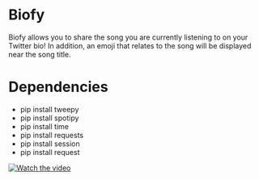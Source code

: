 # Biofy

Biofy allows you to share the song you are currently listening to on your Twitter bio! In addition, an emoji that relates to the song will be displayed near the song title. 

# Dependencies 

- pip install tweepy
- pip install spotipy
- pip install time
- pip install requests
- pip install session
- pip install request

[![Watch the video](https://i.imgur.com/vKb2F1B.png)](https://youtu.be/vt5fpE0bzSY)

